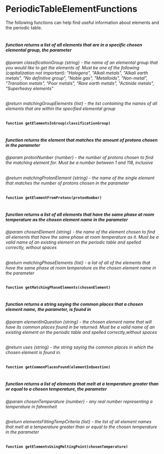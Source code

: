 # PeriodicTableElementFunctions
The following functions can help find useful information about elements and the periodic table.
#
##### function returns a list of all elements that are in a specific chosen elemental group, the parameter
###### @param classificationGroup {string} - the name of an elemental group that you would like to get the elements of. Must be one of the following (capitalization not important): "Halogens", "Alkali metals", "Alkali earth metals", "No definitive group", "Noble gas", "Metalloids", "Non-metal", "Transition metals", "Poor metals", "Rare earth metals", "Actinide metals", "Superheavy elements" 
###### @return matchingGroupElements {list} - the list containing the names of all elements that are within the specified elemental group
**`function getElementsInGroup(classificationGroup)`**
#

##### function returns the element that matches the amount of protons chosen in the parameter
###### @param protonNumber {number} - the number of protons chosen to find the matching element for. Must be a number between 1 and 118, inclusive 
###### @return matchingProtonElement {string} - the name of the single element that matches the number of protons chosen in the parameter
**`function getElementFromProtons(protonNumber)`**
#

##### function returns a list of all elements that have the same phase at room temperature as the chosen element name in the parameter
###### @param chosenElement {string} - the name of the element chosen to find all elements that have the same phase at room temperature as it. Must be a valid name of an existing element on the periodic table and spelled correctly, without spaces
###### @return matchingPhaseElements {list} - a list of all of the elements that have the same phase at room temperature as the chosen element name in the parameter
**`function getMatchingPhaseElements(chosenElement)`**
#

##### function returns a string saying the common places that a chosen element name, the parameter, is found in
###### @param elementInQuestion {string} - the chosen element name that will have its common places found in be returned. Must be a valid name of an existing element on the periodic table and spelled correctly,without spaces
###### @return uses {string} - the string saying the common places in which the chosen element is found in.   
**`function getCommonPlacesFound(elementInQuestion)`**
#

##### function returns a list of elements that melt at a temperature greater than or equal to a chosen temperature, the parameter 
###### @param chosenTemperature {number} - any real number representing a temperature in fahrenheit
###### @return elementsFittingTempCriteria {list} - the list of all element names that melt at a temperature greater than or equal to the chosen temperature in the parameter
**`function getElementsUsingMeltingPoint(chosenTemperature)`**
#
